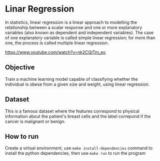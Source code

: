# Linar Regression

In statistics, linear regression is a linear approach to modelling the relationship between a scalar response and one or more explanatory variables (also known as dependent and independent variables). The case of one explanatory variable is called simple linear regression; for more than one, the process is called multiple linear regression.

https://www.youtube.com/watch?v=nk2CQITm_eo

## Objective

Train a machine learning model capable of classifying whether the individual is obese from a given size and weight, using linear regression.

## Dataset

This is a famous dataset where the features correspond to physical information about the patient's breast cells and the label correpond if the cancer is malignant or benign.

## How to run

Create a virtual environment, use ```make install-dependencies``` command to install the python dependencies, then use ```make run``` to run the program